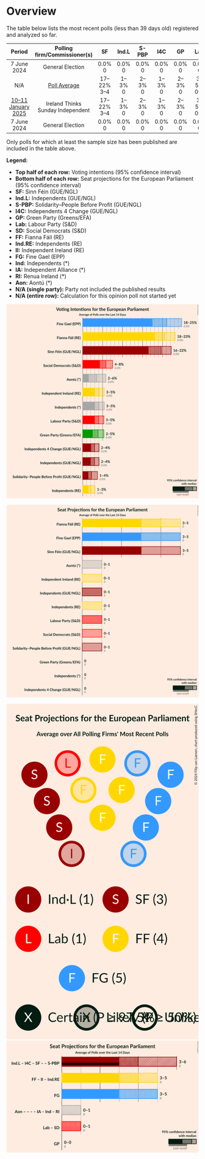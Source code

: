 # Overview

The table below lists the most recent polls (less than 39 days old) registered and analyzed so far.

| Period     | Polling firm/Commissioner(s) | SF | Ind.L | S-PBP | I4C | GP | Lab | SD | FF | Ind.RE | II | FG | Ind | IA | RI | Aon |
|:----------:|:----------------------------:|:--:|:--:|:--:|:--:|:--:|:--:|:--:|:--:|:--:|:--:|:--:|:--:|:--:|:--:|:--:|
| 7 June 2024 | General Election | 0.0% <br> 0 | 0.0% <br> 0 | 0.0% <br> 0 | 0.0% <br> 0 | 0.0% <br> 0 | 0.0% <br> 0 | 0.0% <br> 0 | 0.0% <br> 0 | 0.0% <br> 0 | 0.0% <br> 0 | 0.0% <br> 0 | 0.0% <br> 0 | 0.0% <br> 0 | 0.0% <br> 0 | 0.0% <br> 0 |
| N/A | [Poll Average](average.html) | 17–22% <br> 3–4 | 1–3% <br> 0 | 2–3% <br> 0 | 1–3% <br> 0 | 2–3% <br> 0 | 3–5% <br> 0–1 | 6–9% <br> 0–2 | 22–26% <br> 4–5 | 1–2% <br> 0 | 4–6% <br> 0–1 | 20–25% <br> 3–5 | 2–3% <br> 0 | N/A <br> N/A | N/A <br> N/A | 4–7% <br> 0–1 |
| [10–11 January 2025](2025-01-11-IrelandThinks.html) | Ireland Thinks <br> Sunday Independent | 17–22% <br> 3–4 | 1–3% <br> 0 | 2–3% <br> 0 | 1–3% <br> 0 | 2–3% <br> 0 | 3–5% <br> 0–1 | 6–9% <br> 0–2 | 21–26% <br> 4–5 | 1–2% <br> 0 | 4–6% <br> 0–1 | 20–25% <br> 3–5 | 2–3% <br> 0 | N/A <br> N/A | N/A <br> N/A | 4–7% <br> 0–1 |
| 7 June 2024 | General Election | 0.0% <br> 0 | 0.0% <br> 0 | 0.0% <br> 0 | 0.0% <br> 0 | 0.0% <br> 0 | 0.0% <br> 0 | 0.0% <br> 0 | 0.0% <br> 0 | 0.0% <br> 0 | 0.0% <br> 0 | 0.0% <br> 0 | 0.0% <br> 0 | 0.0% <br> 0 | 0.0% <br> 0 | 0.0% <br> 0 |

Only polls for which at least the sample size has been published are included in the table above.

**Legend:**
+ **Top half of each row:** Voting intentions (95% confidence interval)
+ **Bottom half of each row:** Seat projections for the European Parliament (95% confidence interval)
+ **SF:** Sinn Féin (GUE/NGL)
+ **Ind.L:** Independents (GUE/NGL)
+ **S-PBP:** Solidarity–People Before Profit (GUE/NGL)
+ **I4C:** Independents 4 Change (GUE/NGL)
+ **GP:** Green Party (Greens/EFA)
+ **Lab:** Labour Party (S&D)
+ **SD:** Social Democrats (S&D)
+ **FF:** Fianna Fáil (RE)
+ **Ind.RE:** Independents (RE)
+ **II:** Independent Ireland (RE)
+ **FG:** Fine Gael (EPP)
+ **Ind:** Independents (*)
+ **IA:** Independent Alliance (*)
+ **RI:** Renua Ireland (*)
+ **Aon:** Aontú (*)
+ **N/A (single party):** Party not included the published results
+ **N/A (entire row):** Calculation for this opinion poll not started yet


![Graph with voting intentions not yet produced](average.png "Voting Intentions")

![Graph with seats not yet produced](average-seats.png "Seats")

![Graph with seating plan not yet produced](average-seating-plan.png "Seating Plan")
![Graph with coalitions seats not yet produced](average-coalitions-seats.png "Coalitions Seats")
